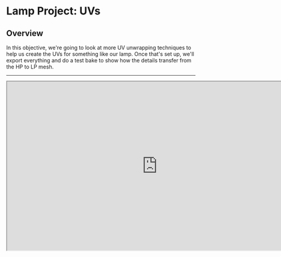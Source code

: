 # Lamp Project: UVs

<h2>Overview</h2>
<p>In this objective, we're going to look at more UV unwrapping techniques to help us create the UVs for something like our lamp. Once that's set up, we'll export everything and do a test bake to show how the details transfer from the HP to LP mesh.</p>
<hr>
<p><iframe src="https://www.youtube.com/embed/B0ebEwXqWC0?rel=0" width="800" height="450" allowfullscreen="allowfullscreen" allow="accelerometer; autoplay; clipboard-write; encrypted-media; gyroscope; picture-in-picture" data-mce-fragment="1"></iframe></p>
<p>&nbsp;</p>